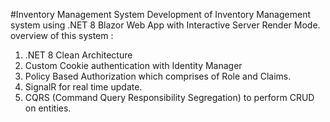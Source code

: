 #Inventory Management System
Development of Inventory Management system using .NET 8 Blazor Web App with Interactive Server Render Mode.
 overview of this system :
  1. .NET 8 Clean Architecture
  1. Custom Cookie authentication with Identity Manager
  2. Policy Based Authorization which comprises of Role and Claims.
  3. SignalR for real time update. 
  4. CQRS (Command Query Responsibility Segregation) to perform CRUD on entities.
